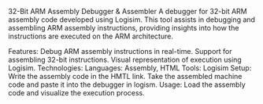 32-Bit ARM Assembly Debugger & Assembler
A debugger for 32-bit ARM assembly code developed using Logisim. This tool assists in debugging and assembling ARM assembly instructions, providing insights into how the instructions are executed on the ARM architecture.

Features:
  Debug ARM assembly instructions in real-time.
  Support for assembling 32-bit instructions.
  Visual representation of execution using Logisim.
Technologies:
  Languages: Assembly, HTML
  Tools: Logisim
Setup:
  Write the assembly code in the HMTL link.
  Take the assembled machine code and paste it into the debugger in logism.
Usage:
  Load the assembly code and visualize the execution process.
